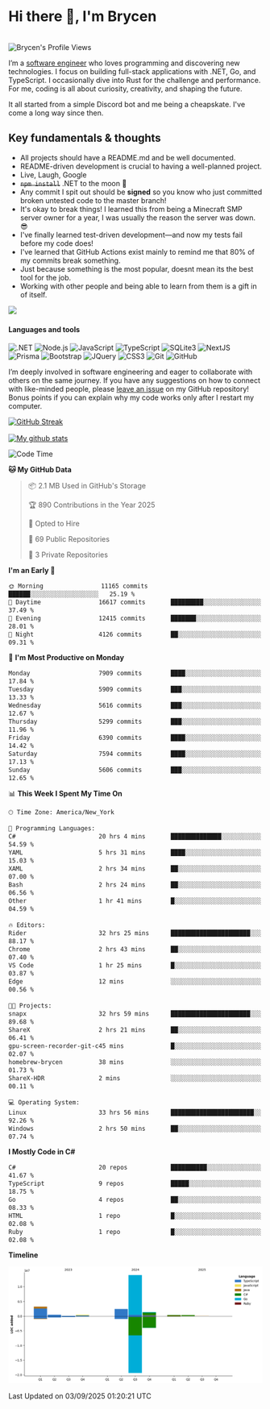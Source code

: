 # Hi there 👋, I'm Brycen

<br>
<img src="https://komarev.com/ghpvc/?username=BrycensRanch" alt="Brycen's Profile Views" />

I’m a [software engineer](https://en.wikipedia.org/wiki/Software_engineering) who loves programming and discovering new technologies. I focus on building full-stack applications with .NET, Go, and TypeScript. I occasionally dive into Rust for the challenge and performance. For me, coding is all about curiosity, creativity, and shaping the future.

It all started from a simple Discord bot and me being a cheapskate. I've come a long way since then.

## Key fundamentals & thoughts

- All projects should have a README.md and be well documented.
- README-driven development is crucial to having a well-planned project.
- Live, Laugh, Google
- ~~`npm install`~~ .NET to the moon 🚀
- Any commit I spit out should be **signed** so you know who just committed broken untested code to the master branch!
- It's okay to break things! I learned this from being a Minecraft SMP server owner for a year, I was usually the reason the server was down. 😎
- I've finally learned test-driven development—and now my tests fail before my code does!
- I've learned that GitHub Actions exist mainly to remind me that 80% of my commits break something.
- Just because something is the most popular, doesnt mean its the best tool for the job.
- Working with other people and being able to learn from them is a gift in of itself.

<img src="https://res.cloudinary.com/practicaldev/image/fetch/s--OoBLh7-Q--/c_limit%2Cf_auto%2Cfl_progressive%2Cq_auto%2Cw_880/https://cdn-images-1.medium.com/max/1614/1%2A8BlqJ8lNVZzuRjAg1mZ50w.png" height="400"/>

<h4>Languages and tools</h4>
<p>
  <img src="https://img.shields.io/badge/.NET-%23512BD4.svg?&style=for-the-badge&logo=dotnet&logoColor=white" alt=".NET" />
  <img src="https://img.shields.io/badge/node.js%20-%2343853D.svg?&style=for-the-badge&logo=node.js&logoColor=white" alt="Node.js" />
  <img src="https://img.shields.io/badge/javascript%20-%23323330.svg?&style=for-the-badge&logo=javascript&logoColor=%23F7DF1E" alt="JavaScript" />
  <img src="https://img.shields.io/badge/typescript%20-%23323330.svg?&style=for-the-badge&logo=typescript&logoColor=#3467eb" alt="TypeScript" />
  <img src="https://img.shields.io/badge/sqlite3%20-%23323330.svg?&style=for-the-badge&logo=sqlite&logoColor=#3467eb" alt="SQLite3" />
  <img src="https://img.shields.io/badge/Next.JS%20-%23323330.svg?&style=for-the-badge&logo=next.js&logoColor=#3467eb" alt="NextJS" />
  <img src="https://img.shields.io/badge/Prisma%20-%23323330.svg?&style=for-the-badge&logo=prisma&logoColor=#3467eb" alt="Prisma" />
  <img src="https://img.shields.io/badge/bootstrap%20-%23323330.svg?&style=for-the-badge&logo=bootstrap" alt="Bootstrap" />
  <img src="https://img.shields.io/badge/jquery%20-%23323330.svg?&style=for-the-badge&logo=jquery" alt="JQuery" />
  <img src="https://img.shields.io/badge/css3%20-%23323330.svg?&style=for-the-badge&logo=css3" alt="CSS3" />
  <img src="https://img.shields.io/badge/git%20-%23323330.svg?&style=for-the-badge&logo=git" alt="Git" />
  <img src="https://img.shields.io/badge/github%20-%23323330.svg?&style=for-the-badge&logo=github" alt="GitHub" />
</p>

I’m deeply involved in software engineering and eager to collaborate with others on the same journey. If you have any suggestions on how to connect with like-minded people, please [leave an issue](https://github.com/BrycensRanch/BrycensRanch/issues/new) on my GitHub repository! Bonus points if you can explain why my code works only after I restart my computer. 

<p><a href="https://git.io/streak-stats"><img src=https://github-readme-streak-stats-eight.vercel.app?user=BrycensRanch&amp;theme=dark&amp;hide_border=true&fire=EB5454&amp;ring=0CEB19" alt="GitHub Streak"></a></p>

<a href="https://github.com/anuraghazra/github-readme-stats">
  <img align="center" src="https://github-readme-stats.anuraghazra1.vercel.app/api?username=BrycensRanch&show_icons=true&line_height=27&include_all_commits=true" alt="My github stats" />
</a>

<!--START_SECTION:waka-->
![Code Time](http://img.shields.io/badge/Code%20Time-2%2C630%20hrs%2010%20mins-blue)

**🐱 My GitHub Data** 

> 📦 2.1 MB Used in GitHub's Storage 
 > 
> 🏆 890 Contributions in the Year 2025
 > 
> 💼 Opted to Hire
 > 
> 📜 69 Public Repositories 
 > 
> 🔑 3 Private Repositories 
 > 
**I'm an Early 🐤** 

```text
🌞 Morning                11165 commits       ██████░░░░░░░░░░░░░░░░░░░   25.19 % 
🌆 Daytime                16617 commits       █████████░░░░░░░░░░░░░░░░   37.49 % 
🌃 Evening                12415 commits       ███████░░░░░░░░░░░░░░░░░░   28.01 % 
🌙 Night                  4126 commits        ██░░░░░░░░░░░░░░░░░░░░░░░   09.31 % 
```
📅 **I'm Most Productive on Monday** 

```text
Monday                   7909 commits        ████░░░░░░░░░░░░░░░░░░░░░   17.84 % 
Tuesday                  5909 commits        ███░░░░░░░░░░░░░░░░░░░░░░   13.33 % 
Wednesday                5616 commits        ███░░░░░░░░░░░░░░░░░░░░░░   12.67 % 
Thursday                 5299 commits        ███░░░░░░░░░░░░░░░░░░░░░░   11.96 % 
Friday                   6390 commits        ████░░░░░░░░░░░░░░░░░░░░░   14.42 % 
Saturday                 7594 commits        ████░░░░░░░░░░░░░░░░░░░░░   17.13 % 
Sunday                   5606 commits        ███░░░░░░░░░░░░░░░░░░░░░░   12.65 % 
```


📊 **This Week I Spent My Time On** 

```text
🕑︎ Time Zone: America/New_York

💬 Programming Languages: 
C#                       20 hrs 4 mins       ██████████████░░░░░░░░░░░   54.59 % 
YAML                     5 hrs 31 mins       ████░░░░░░░░░░░░░░░░░░░░░   15.03 % 
XAML                     2 hrs 34 mins       ██░░░░░░░░░░░░░░░░░░░░░░░   07.00 % 
Bash                     2 hrs 24 mins       ██░░░░░░░░░░░░░░░░░░░░░░░   06.56 % 
Other                    1 hr 41 mins        █░░░░░░░░░░░░░░░░░░░░░░░░   04.59 % 

🔥 Editors: 
Rider                    32 hrs 25 mins      ██████████████████████░░░   88.17 % 
Chrome                   2 hrs 43 mins       ██░░░░░░░░░░░░░░░░░░░░░░░   07.40 % 
VS Code                  1 hr 25 mins        █░░░░░░░░░░░░░░░░░░░░░░░░   03.87 % 
Edge                     12 mins             ░░░░░░░░░░░░░░░░░░░░░░░░░   00.56 % 

🐱‍💻 Projects: 
snapx                    32 hrs 59 mins      ██████████████████████░░░   89.68 % 
ShareX                   2 hrs 21 mins       ██░░░░░░░░░░░░░░░░░░░░░░░   06.41 % 
gpu-screen-recorder-git-c45 mins             █░░░░░░░░░░░░░░░░░░░░░░░░   02.07 % 
homebrew-brycen          38 mins             ░░░░░░░░░░░░░░░░░░░░░░░░░   01.73 % 
ShareX-HDR               2 mins              ░░░░░░░░░░░░░░░░░░░░░░░░░   00.11 % 

💻 Operating System: 
Linux                    33 hrs 56 mins      ███████████████████████░░   92.26 % 
Windows                  2 hrs 50 mins       ██░░░░░░░░░░░░░░░░░░░░░░░   07.74 % 
```

**I Mostly Code in C#** 

```text
C#                       20 repos            ██████████░░░░░░░░░░░░░░░   41.67 % 
TypeScript               9 repos             █████░░░░░░░░░░░░░░░░░░░░   18.75 % 
Go                       4 repos             ██░░░░░░░░░░░░░░░░░░░░░░░   08.33 % 
HTML                     1 repo              █░░░░░░░░░░░░░░░░░░░░░░░░   02.08 % 
Ruby                     1 repo              █░░░░░░░░░░░░░░░░░░░░░░░░   02.08 % 
```



**Timeline**

![Lines of Code chart](https://raw.githubusercontent.com/BrycensRanch/BrycensRanch/main/assets/bar_graph.png)


 Last Updated on 03/09/2025 01:20:21 UTC
<!--END_SECTION:waka-->

<!--
**BrycensRanch/BrycensRanch** is a ✨ _special_ ✨ repository because its `README.md` (this file) appears on your GitHub profile.

Here are some ideas to get you started:

- 🔭 I’m currently working on ...
- 🌱 I’m currently learning ...
- 👯 I’m looking to collaborate on ...
- 🤔 I’m looking for help with ...
- 💬 Ask me about ...
- 📫 How to reach me: ...
- 😄 Pronouns: ...
- ⚡ Fun fact: ...
-->
